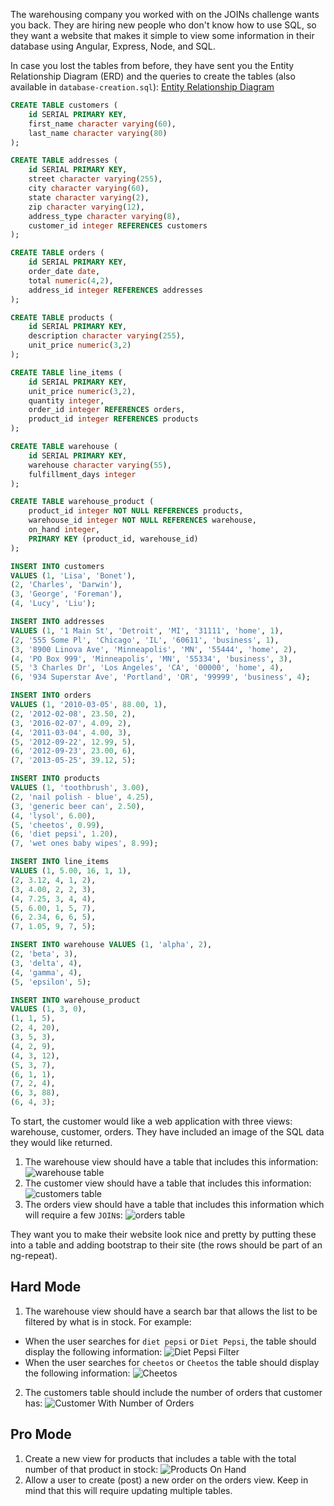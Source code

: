 The warehousing company you worked with on the JOINs challenge wants you back. They are hiring new people who don't know how to use SQL, so they want a website that makes it simple to view some information in their database using Angular, Express, Node, and SQL.

In case you lost the tables from before, they have sent you the Entity Relationship Diagram (ERD) and the queries to create the tables (also available in `database-creation.sql`):
[Entity Relationship Diagram](https://docs.google.com/drawings/d/1eA7JJtCVDL0K45aVzbxIUrgWXHoKY5vv1jAhssC2c1A/edit)
```SQL
CREATE TABLE customers (
    id SERIAL PRIMARY KEY,
    first_name character varying(60),
    last_name character varying(80)
);

CREATE TABLE addresses (
    id SERIAL PRIMARY KEY,
    street character varying(255),
    city character varying(60),
    state character varying(2),
    zip character varying(12),
    address_type character varying(8),
    customer_id integer REFERENCES customers
);

CREATE TABLE orders (
    id SERIAL PRIMARY KEY,
    order_date date,
    total numeric(4,2),
    address_id integer REFERENCES addresses
);

CREATE TABLE products (
    id SERIAL PRIMARY KEY,
    description character varying(255),
    unit_price numeric(3,2)
);

CREATE TABLE line_items (
    id SERIAL PRIMARY KEY,
    unit_price numeric(3,2),
    quantity integer,
    order_id integer REFERENCES orders,
    product_id integer REFERENCES products
);

CREATE TABLE warehouse (
    id SERIAL PRIMARY KEY,
    warehouse character varying(55),
    fulfillment_days integer
);

CREATE TABLE warehouse_product (
    product_id integer NOT NULL REFERENCES products,
    warehouse_id integer NOT NULL REFERENCES warehouse,
    on_hand integer,
    PRIMARY KEY (product_id, warehouse_id)
);

INSERT INTO customers
VALUES (1, 'Lisa', 'Bonet'),
(2, 'Charles', 'Darwin'),
(3, 'George', 'Foreman'),
(4, 'Lucy', 'Liu');

INSERT INTO addresses
VALUES (1, '1 Main St', 'Detroit', 'MI', '31111', 'home', 1),
(2, '555 Some Pl', 'Chicago', 'IL', '60611', 'business', 1),
(3, '8900 Linova Ave', 'Minneapolis', 'MN', '55444', 'home', 2),
(4, 'PO Box 999', 'Minneapolis', 'MN', '55334', 'business', 3),
(5, '3 Charles Dr', 'Los Angeles', 'CA', '00000', 'home', 4),
(6, '934 Superstar Ave', 'Portland', 'OR', '99999', 'business', 4);

INSERT INTO orders
VALUES (1, '2010-03-05', 88.00, 1),
(2, '2012-02-08', 23.50, 2),
(3, '2016-02-07', 4.09, 2),
(4, '2011-03-04', 4.00, 3),
(5, '2012-09-22', 12.99, 5),
(6, '2012-09-23', 23.00, 6),
(7, '2013-05-25', 39.12, 5);

INSERT INTO products
VALUES (1, 'toothbrush', 3.00),
(2, 'nail polish - blue', 4.25),
(3, 'generic beer can', 2.50),
(4, 'lysol', 6.00),
(5, 'cheetos', 0.99),
(6, 'diet pepsi', 1.20),
(7, 'wet ones baby wipes', 8.99);

INSERT INTO line_items
VALUES (1, 5.00, 16, 1, 1),
(2, 3.12, 4, 1, 2),
(3, 4.00, 2, 2, 3),
(4, 7.25, 3, 4, 4),
(5, 6.00, 1, 5, 7),
(6, 2.34, 6, 6, 5),
(7, 1.05, 9, 7, 5);

INSERT INTO warehouse VALUES (1, 'alpha', 2),
(2, 'beta', 3),
(3, 'delta', 4),
(4, 'gamma', 4),
(5, 'epsilon', 5);

INSERT INTO warehouse_product
VALUES (1, 3, 0),
(1, 1, 5),
(2, 4, 20),
(3, 5, 3),
(4, 2, 9),
(4, 3, 12),
(5, 3, 7),
(6, 1, 1),
(7, 2, 4),
(6, 3, 88),
(6, 4, 3);
```

To start, the customer would like a web application with three views: warehouse, customer, orders. They have included an image of the SQL data they would like returned.

1. The warehouse view should have a table that includes this information:
![warehouse table](/images/warehouses.png)
2. The customer view should have a table that includes this information:
![customers table](/images/customers.png)
3. The orders view should have a table that includes this information which will require a few `JOIN`s:
![orders table](/images/orders.png)

They want you to make their website look nice and pretty by putting these into a table and adding bootstrap to their site (the rows should be part of an ng-repeat).

## Hard Mode

1. The warehouse view should have a search bar that allows the list to be filtered by what is in stock. For example:
  * When the user searches for `diet pepsi` or `Diet Pepsi`, the table should display the following information: ![Diet Pepsi Filter](/images/diet-pepsi.png)
  * When the user searches for `cheetos` or `Cheetos` the table should display the following information: ![Cheetos](/images/cheetos.png)
2. The customers table should include the number of orders that customer has: ![Customer With Number of Orders](/images/customer-with-number-of-orders.png)

## Pro Mode

1. Create a new view for products that includes a table with the total number of that product in stock: ![Products On Hand](/images/on-hand.png)
2. Allow a user to create (post) a new order on the orders view. Keep in mind that this will require updating multiple tables.
